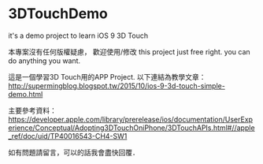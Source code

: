 # 3DTouchDemo
it's a demo project to learn iOS 9 3D Touch 

本專案沒有任何版權疑慮， 歡迎使用/修改
this project just free right. you can do anything you want.

這是一個學習3D Touch用的APP Project.
以下連結為教學文章：
http://supermingblog.blogspot.tw/2015/10/ios-9-3d-touch-simple-demo.html

主要參考資料：
https://developer.apple.com/library/prerelease/ios/documentation/UserExperience/Conceptual/Adopting3DTouchOniPhone/3DTouchAPIs.html#//apple_ref/doc/uid/TP40016543-CH4-SW1

如有問題請留言，可以的話我會盡快回覆．
